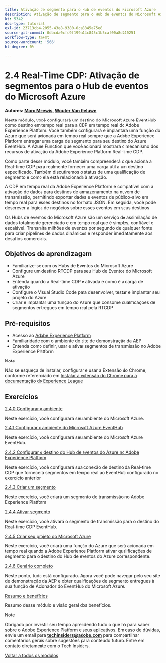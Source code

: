 ```yaml
---
title: Ativação de segmento para o Hub de eventos do Microsoft Azure
description: Ativação de segmento para o Hub de eventos do Microsoft Azure
kt: 5342
doc-type: tutorial
exl-id: 23713cb4-2055-43e8-9380-0ca8845a75e8
source-git-commit: 0dbcda0cfc9f199a44c845c1b5caf00a8d740251
workflow-type: tm+mt
source-wordcount: '566'
ht-degree: 0%

---
```


# 2.4 Real-Time CDP: Ativação de segmentos para o Hub de eventos do Microsoft Azure

**Autores: [Marc Meewis](https://www.linkedin.com/in/marcmeewis/), [Wouter Van Geluwe](https://www.linkedin.com/in/woutervangeluwe/)**

Neste módulo, você configurará um destino do Microsoft Azure EventHub como destino em tempo real para a CDP em tempo real do Adobe Experience Platform. Você também configurará e implantará uma função do Azure que será acionada em tempo real sempre que a Adobe Experience Platform entregar uma carga de segmento para seu destino do Azure EventHub. A Azure Function que você acionará mostrará o mecanismo dos recursos de ativação da Adobe Experience Platform Real-time CDP.

Como parte desse módulo, você também compreenderá o que aciona a Real-time CDP para realmente fornecer uma carga útil a um destino especificado. Também discutiremos o status de uma qualificação de segmento e como ela está relacionada à ativação.

A CDP em tempo real da Adobe Experience Platform é compatível com a ativação de dados para destinos de armazenamento na nuvem de transmissão, permitindo exportar dados e eventos de público-alvo em tempo real para esses destinos no formato JSON. Em seguida, você pode descrever a lógica de negócios sobre esses eventos em seus destinos

Os Hubs de eventos do Microsoft Azure são um serviço de assimilação de dados totalmente gerenciado e em tempo real que é simples, confiável e escalável. Transmita milhões de eventos por segundo de qualquer fonte para criar pipelines de dados dinâmicos e responder imediatamente aos desafios comerciais.

## Objetivos de aprendizagem

- Familiarize-se com os Hubs de Eventos do Microsoft Azure
- Configure um destino RTCDP para seu Hub de Eventos do Microsoft Azure
- Entenda quando a Real-time CDP é ativada e como é a carga de ativação
- Configure o Visual Studio Code para desenvolver, testar e implantar seu projeto do Azure
- Criar e implantar uma função do Azure que consome qualificações de segmentos entregues em tempo real pela RTCDP

## Pré-requisitos

- Acesso ao [Adobe Experience Platform](https://experience.adobe.com/platform)
- Familiaridade com o ambiente do site de demonstração da AEP
- Entenda como definir, usar e ativar segmentos de transmissão no Adobe Experience Platform

>[!NOTE]
>
>Não se esqueça de instalar, configurar e usar a Extensão do Chrome, conforme referenciado em [Instalar a extensão do Chrome para a documentação do Experience League](../../gettingstarted/gettingstarted/ex1.md)

## Exercícios

[2.4.0 Configurar o ambiente](./ex0.md)

Neste exercício, você configurará seu ambiente do Microsoft Azure.

[2.4.1 Configurar o ambiente do Microsoft Azure EventHub](./ex1.md)

Neste exercício, você configurará seu ambiente do Microsoft Azure EventHub.

[2.4.2 Configurar o destino do Hub de eventos do Azure no Adobe Experience Platform](./ex2.md)

Neste exercício, você configurará sua conexão de destino da Real-time CDP que fornecerá segmentos em tempo real ao EventHub configurado no exercício anterior.

[2.4.3 Criar um segmento](./ex3.md)

Neste exercício, você criará um segmento de transmissão no Adobe Experience Platform

[2.4.4 Ativar segmento](./ex4.md)

Neste exercício, você ativará o segmento de transmissão para o destino do Real-time CDP EventHub.

[2.4.5 Criar seu projeto do Microsoft Azure](./ex5.md)

Neste exercício, você criará uma função do Azure que será acionada em tempo real quando a Adobe Experience Platform ativar qualificações de segmento para o destino do Hub de eventos do Azure correspondente.

[2.4.6 Cenário completo](./ex6.md)

Neste ponto, tudo está configurado. Agora você pode navegar pelo seu site de demonstração da AEP e obter qualificações de segmento entregues à sua função de Acionador do EventHub do Microsoft Azure.

[Resumo e benefícios](./summary.md)

Resumo desse módulo e visão geral dos benefícios.

>[!NOTE]
>
>Obrigado por investir seu tempo aprendendo tudo o que há para saber sobre o Adobe Experience Platform e seus aplicativos. Em caso de dúvidas, envie um email para **techinsiders@adobe.com** para compartilhar comentários gerais sobre sugestões para conteúdo futuro. Entre em contato diretamente com o Tech Insiders.

[Voltar a todos os módulos](../../../overview.md)
